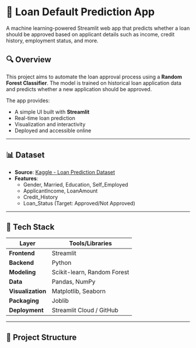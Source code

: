 # 🏦 Loan Default Prediction App

A machine learning-powered Streamlit web app that predicts whether a loan should be approved based on applicant details such as income, credit history, employment status, and more.

## 🔍 Overview

This project aims to automate the loan approval process using a **Random Forest Classifier**. The model is trained on historical loan application data and predicts whether a new application should be approved.

The app provides:
- A simple UI built with **Streamlit**
- Real-time loan prediction
- Visualization and interactivity
- Deployed and accessible online

---

## 📊 Dataset

- **Source**: [Kaggle - Loan Prediction Dataset](https://www.kaggle.com/datasets/altruistdelhite04/loan-prediction-problem-dataset)
- **Features**:
  - Gender, Married, Education, Self_Employed
  - ApplicantIncome, LoanAmount
  - Credit_History
  - Loan_Status (Target: Approved/Not Approved)

---

## 🚀 Tech Stack

| Layer          | Tools/Libraries                     |
|----------------|-------------------------------------|
| **Frontend**   | Streamlit                           |
| **Backend**    | Python                              |
| **Modeling**   | Scikit-learn, Random Forest         |
| **Data**       | Pandas, NumPy                       |
| **Visualization** | Matplotlib, Seaborn             |
| **Packaging**  | Joblib                              |
| **Deployment** | Streamlit Cloud / GitHub            |

---

## 📁 Project Structure


